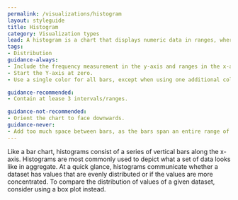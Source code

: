 ```yaml
---
permalink: /visualizations/histogram
layout: styleguide
title: Histogram
category: Visualization types
lead: A histogram is a chart that displays numeric data in ranges, where each column represents how frequently numbers fall into each range.
tags:
- Distribution
guidance-always:
- Include the frequency measurement in the y-axis and ranges in the x-axis.
- Start the Y-axis at zero.
- Use a single color for all bars, except when using one additional color to highlight a single column.

guidance-recommended:
- Contain at lease 3 intervals/ranges.

guidance-not-recommended:
- Orient the chart to face downwards.
guidance-never:
- Add too much space between bars, as the bars span an entire range of values.
---
```


Like a bar chart, histograms consist of a series of vertical bars along the x-axis. Histograms are most commonly used to depict what a set of data looks like in aggregate. At a quick glance, histograms communicate whether a dataset has values that are evenly distributed or if the values are more concentrated. To compare the distribution of values of a given dataset, consider using a box plot instead.